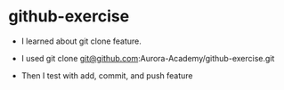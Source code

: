 # github-exercise

- I learned about git clone feature.
- I used git clone git@github.com:Aurora-Academy/github-exercise.git

- Then I test with add, commit, and push feature
